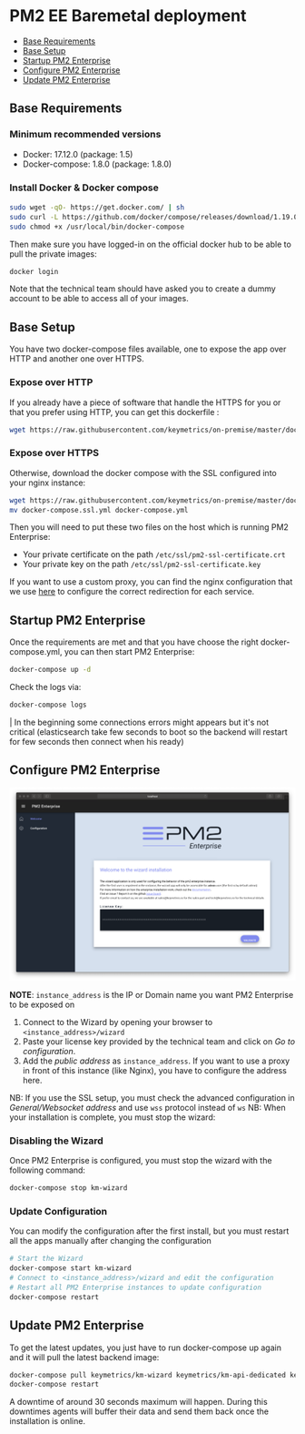 # PM2 EE Baremetal deployment

- [Base Requirements](#base-requirements)
- [Base Setup](#base-setup)
- [Startup PM2 Enterprise](#startup-pm2-enterprise)
- [Configure PM2 Enterprise](#configure-pm2-enterprise)
- [Update PM2 Enterprise](#update-pm2-enterprise)

## Base Requirements

### Minimum recommended versions

- Docker: 17.12.0 (package: 1.5)
- Docker-compose: 1.8.0 (package: 1.8.0)

### Install Docker & Docker compose

```bash
sudo wget -qO- https://get.docker.com/ | sh
sudo curl -L https://github.com/docker/compose/releases/download/1.19.0/docker-compose-`uname -s`-`uname -m` -o /usr/local/bin/docker-compose
sudo chmod +x /usr/local/bin/docker-compose
```

Then make sure you have logged-in on the official docker hub to be able to pull the private images:

```bash
docker login
```

Note that the technical team should have asked you to create a dummy account to be able to access all of your images.

## Base Setup

You have two docker-compose files available, one to expose the app over HTTP and another one over HTTPS.

### Expose over HTTP

If you already have a piece of software that handle the HTTPS for you or that you prefer using HTTP, you can get this dockerfile :

```bash
wget https://raw.githubusercontent.com/keymetrics/on-premise/master/docker/docker-compose.yml
```

### Expose over HTTPS

Otherwise, download the docker compose with the SSL configured into your nginx instance:

```bash
wget https://raw.githubusercontent.com/keymetrics/on-premise/master/docker/docker-compose.ssl.yml
mv docker-compose.ssl.yml docker-compose.yml
```

Then you will need to put these two files on the host which is running PM2 Enterprise:
- Your private certificate on the path `/etc/ssl/pm2-ssl-certificate.crt`
- Your private key on the path `/etc/ssl/pm2-ssl-certificate.key`

If you want to use a custom proxy, you can find the nginx configuration that we use [here](https://github.com/keymetrics/on-premise/blob/master/docker/dockerfiles/nginx.conf) to configure the correct redirection for each service.

## Startup PM2 Enterprise

Once the requirements are met and that you have choose the right docker-compose.yml, you can then start PM2 Enterprise:

```bash
docker-compose up -d
```

Check the logs via:

```bash
docker-compose logs
```

| In the beginning some connections errors might appears but it's not critical (elasticsearch take few seconds to boot so the backend will restart for few seconds then connect when his ready)

## Configure PM2 Enterprise

![wizard preview on localhost/wizard](assets/wizard-interface.png)

**NOTE**: `instance_address` is the IP or Domain name you want PM2 Enterprise to be exposed on

1. Connect to the Wizard by opening your browser to `<instance_address>/wizard`
1. Paste your license key provided by the technical team and click on *Go to configuration*.
1. Add the *public address* as `instance_address`. If you want to use a proxy in front of this instance (like Nginx), you have to configure the address here.

NB: If you use the SSL setup, you must check the advanced configuration in *General/Websocket address* and use `wss` protocol instead of `ws`
NB: When your installation is complete, you must stop the wizard:

### Disabling the Wizard

Once PM2 Enterprise is configured, you must stop the wizard with the following command:

```bash
docker-compose stop km-wizard
```

### Update Configuration

You can modify the configuration after the first install, but you must restart all the apps manually after changing the configuration

```bash
# Start the Wizard
docker-compose start km-wizard
# Connect to <instance_address>/wizard and edit the configuration
# Restart all PM2 Enterprise instances to update configuration
docker-compose restart
```

## Update PM2 Enterprise

To get the latest updates, you just have to run docker-compose up again and it will pull the latest backend image:

```bash
docker-compose pull keymetrics/km-wizard keymetrics/km-api-dedicated keymetrics/noex-enterprise
docker-compose restart
```

A downtime of around 30 seconds maximum will happen. During this downtimes agents will buffer their data and send them back once the installation is online.


